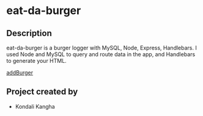# eat-da-burger

## Description

eat-da-burger is a burger logger with MySQL, Node, Express, Handlebars. I used Node and MySQL to query and route data in the app, and Handlebars to generate your HTML.

[addBurger](images/burger.png)

## Project created by

- Kondali Kangha



